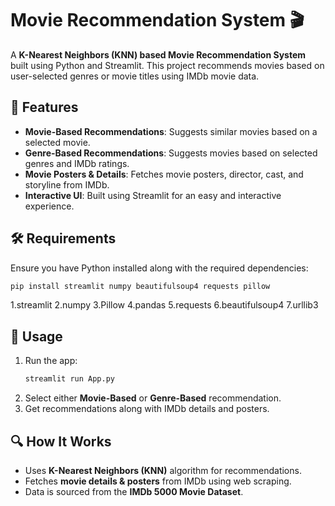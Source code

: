 # Movie Recommendation System 🎬

A **K-Nearest Neighbors (KNN) based Movie Recommendation System** built using Python and Streamlit. This project recommends movies based on user-selected genres or movie titles using IMDb movie data.

## 📌 Features
- **Movie-Based Recommendations**: Suggests similar movies based on a selected movie.
- **Genre-Based Recommendations**: Suggests movies based on selected genres and IMDb ratings.
- **Movie Posters & Details**: Fetches movie posters, director, cast, and storyline from IMDb.
- **Interactive UI**: Built using Streamlit for an easy and interactive experience.

## 🛠️ Requirements
Ensure you have Python installed along with the required dependencies:
```bash
pip install streamlit numpy beautifulsoup4 requests pillow
```
1.streamlit
2.numpy
3.Pillow
4.pandas
5.requests
6.beautifulsoup4
7.urllib3

## 🚀 Usage
1. Run the app:
   ```bash
   streamlit run App.py
   ```
2. Select either **Movie-Based** or **Genre-Based** recommendation.
3. Get recommendations along with IMDb details and posters.

## 🔍 How It Works
- Uses **K-Nearest Neighbors (KNN)** algorithm for recommendations.
- Fetches **movie details & posters** from IMDb using web scraping.
- Data is sourced from the **IMDb 5000 Movie Dataset**.



